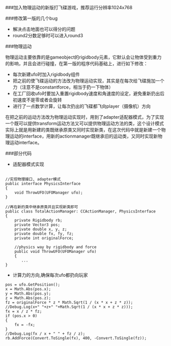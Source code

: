 ###加入物理运动的新版打飞碟游戏，推荐运行分辨率1024x768

###修改第一版的几个bug

* 解决点击地面也可以得分的问题
* round2分数足够时可以进入round3

###物理运动

物理运动主要依靠的是gameobject的rigidbody元素，它默认会让物体受到重力的影响，并且会进行碰撞，在第一版的程序代码基础上，进行如下修改：

* 每次新建ufo时加入rigidbody组件
* 把之前的使飞碟运动的方法改为物理运动实现，其实是在每次给飞碟施加一个力（注意不是constantforce，相当于扔一下物体）
* 在工厂回收ufo时要加入重置rigidbody速度和角速度的设定，避免重新扔出后初速度不是零或者会旋转
* 进行了一点数学计算，让每次扔出的飞碟都飞向player（摄像机）方向

在把之前的运动方法改为物理运动实现时，用到了adapter适配器模式，为了实现一个既可以提供transform运动方法又可以提供物理运动方法的类，这个设计模式实际上就是用新建的类既继承原类又同时实现新类，在这次代码中就是新建一个物理运动的interface，用新的actionmanager既继承旧的运动类，又同时实现新物理运动interface。

###部分代码

* 适配器模式实现

```

//实现物理接口, adapter模式
public interface PhysicsInterface
{
    void ThrowUFO(UFOManager ufo);
}

//再在新的类中继承原类并且实现新类即可
public class TotalActionManager: CCActionManager, PhysicsInterface
{
    private Rigidbody rb;
    private Vector3 pos;
    private double x, y, z;
    private double fx, fy, fz;
    private int originalForce;

    //physics way by rigidbody and force
    public void ThrowUFO(UFOManager ufo)
    {
       ...
}

```

* 计算力的方向,确保每次ufo都扔向玩家

```
pos = ufo.GetPosition();
x = Math.Abs(pos.x);
y = Math.Abs(pos.y);
z = Math.Abs(pos.z);
fz = originalForce * z * Math.Sqrt(1 / (x * x + z * z));
//Debug.Log(x+" "+z+" "+Math.Sqrt(1 / (x * x + z * z)));
fx = x / z * fz;
if (pos.x > 0)
{
    fx = -fx;
}
//Debug.Log(fx / x + " " + fz / z);
rb.AddForce(Convert.ToSingle(fx), 400, -Convert.ToSingle(fz));
```



